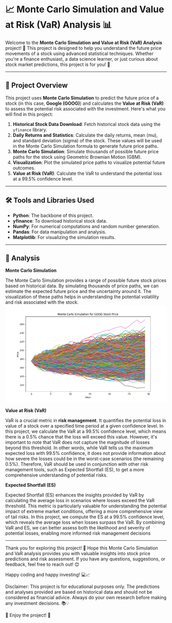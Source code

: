 # 📈 Monte Carlo Simulation and Value at Risk (VaR) Analysis 📊

Welcome to the **Monte Carlo Simulation and Value at Risk (VaR) Analysis** project! 🎉 This project is designed to help 
you understand the future price movements of a stock using advanced statistical techniques. Whether you're a finance enthusiast, a data science learner, or just curious about stock market predictions, this project is for you! 🚀

---

## 🌟 Project Overview

This project uses **Monte Carlo Simulation** to predict the future price of a stock (in this case, **Google (GOOG)**) 
and calculates the **Value at Risk (VaR)** to assess the potential risk associated with the investment. Here's what you 
will find in this project:

1. **Historical Stock Data Download**: Fetch historical stock data using the `yfinance` library.
2. **Daily Returns and Statistics**: Calculate the daily returns, mean (mu), and standard deviation (sigma) of the stock. 
These values will be used in the Monte Carlo Simulation formula to generate future price paths.
3. **Monte Carlo Simulation**: Simulate thousands of possible future price paths for the stock using Geometric 
Brownian Motion (GBM).
4. **Visualization**: Plot the simulated price paths to visualize potential future outcomes.
5. **Value at Risk (VaR)**: Calculate the VaR to understand the potential loss at a 99.5% confidence level.

---

## 🛠️ Tools and Libraries Used

- **Python**: The backbone of this project.
- **yfinance**: To download historical stock data.
- **NumPy**: For numerical computations and random number generation.
- **Pandas**: For data manipulation and analysis.
- **Matplotlib**: For visualizing the simulation results.

---

## 📝 Analysis

**Monte Carlo Simulation**

The Monte Carlo Simulation provides a range of possible future stock prices based on historical data.
By simulating thousands of price paths, we can estimate the expected future price and the uncertainty around it.
The visualization of these paths helps in understanding the potential volatility and risk associated with the stock.
![img.png](img.png)

**Value at Risk (VaR)**

VaR is a crucial metric in **risk management**. It quantifies the potential loss in value of a stock over a specified
time period at a given confidence level. In this project, we calculate the VaR at a 99.5% confidence level,
which means there is a 0.5% chance that the loss will exceed this value. However, it's important to note that VaR
does not capture the magnitude of losses beyond this threshold. In other words, while VaR tells us the maximum
expected loss with 99.5% confidence, it does not provide information about how severe the losses could be in the
worst-case scenarios (the remaining 0.5%). Therefore, VaR should be used in conjunction with other risk management
tools, such as Expected Shortfall (ES), to get a more comprehensive understanding of potential risks.

**Expected Shortfall (ES)**

Expected Shortfall (ES) enhances the insights provided by VaR by calculating the average loss in scenarios where losses 
exceed the VaR threshold. This metric is particularly valuable for understanding the potential impact of extreme market
conditions, offering a more comprehensive view of tail risks. In this project, we compute the ES at a 99.5% confidence 
level, which reveals the average loss when losses surpass the VaR. By combining VaR and ES, we can better assess both the 
likelihood and severity of potential losses, enabling more informed risk management decisions

----
Thank you for exploring this project! 🙌 Hope this Monte Carlo Simulation and VaR analysis provides you with
valuable insights into stock price predictions and risk assessment. If you have any questions, suggestions,
or feedback, feel free to reach out! 😊

Happy coding and happy investing! 💻📈

Disclaimer: This project is for educational purposes only. The predictions and analyses provided are based on
historical data and should not be considered as financial advice. Always do your own research before making any
investment decisions. 📚💡

🎉 Enjoy the project! 🎉
